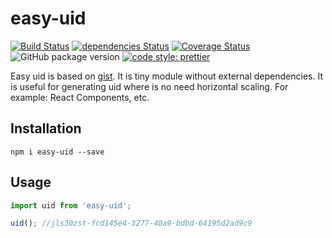 # easy-uid

[![Build Status](https://travis-ci.org/mjancarik/easy-uid.svg?branch=master)](https://travis-ci.org/mjancarik/easy-uid) [![dependencies Status](https://david-dm.org/mjancarik/easy-uid/status.svg)](https://david-dm.org/mjancarik/easy-uid)
[![Coverage Status](https://coveralls.io/repos/github/mjancarik/easy-uid/badge.svg?branch=master)](https://coveralls.io/github/mjancarik/easy-uid?branch=master)
![GitHub package version](https://img.shields.io/github/package-json/v/mjancarik/easy-uid.svg)
[![code style: prettier](https://img.shields.io/badge/code_style-prettier-ff69b4.svg?style=flat-square)](https://github.com/prettier/prettier)

Easy uid is based on [gist](https://gist.github.com/jed/982883). It is tiny module without external dependencies. It is useful for generating uid where is no need horizontal scaling. For example: React Components, etc.

## Installation

```
npm i easy-uid --save
```

## Usage

``` javascript
import uid from 'easy-uid';

uid(); //jls30zst-fcd145e4-3277-40a9-bdbd-64195d2ad9c9
```
